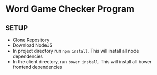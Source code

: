 # Word Game Checker Program
## SETUP
- Clone Repository
- Download NodeJS
- In project directory run ```npm install```. This will install all node dependencies
- In the client directory, run ```bower install```. This will install all bower frontend dependencies

